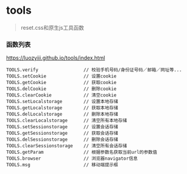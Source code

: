 # tools

> reset.css和原生js工具函数

### 函数列表 
https://luozyiii.github.io/tools/index.html

	TOOLS.verify                 // 校验手机号码/身份证号码／邮箱／网址等...
	TOOLS.setCookie              // 设置cookie
	TOOLS.getCookie              // 获取cookie
	TOOLS.delCookie              // 删除cookie
	TOOLS.clearCookie            // 清空cookie
	TOOLS.setLocalstorage        // 设置本地存储
	TOOLS.getLocalstorage        // 获取本地存储
	TOOLS.delLocalstorage        // 删除本地存储
	TOOLS.clearLocalstorage      // 清空所有本地存储
	TOOLS.setSessionstorage      // 设置会话存储
	TOOLS.getSessionstorage      // 获取会话存储
	TOOLS.delSessionstorage      // 删除会话存储
	TOOLS.clearSessionstorage    // 清空所有会话存储
	TOOLS.getParam               // 根据参数名获取当前url的参数值
	TOOLS.browser                // 浏览器navigator信息 
	TOOLS.msg                    // 移动端提示框

